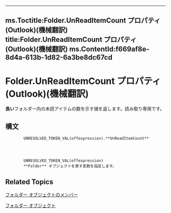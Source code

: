 

---
ms.Toctitle:Folder.UnReadItemCount プロパティ (Outlook)(機械翻訳)
title:Folder.UnReadItemCount プロパティ (Outlook)(機械翻訳)
ms.ContentId:f669af8e-8d4a-613b-1d82-6a3be8dc67cd
---
# Folder.UnReadItemCount プロパティ (Outlook)(機械翻訳)




**長い**フォルダー内の未読アイテムの数を示す値を返します。読み取り専用です。

## 構文

            UNRESOLVED_TOKEN_VAL(offexpression).**UnReadItemCount**




            UNRESOLVED_TOKEN_VAL(offexpression)
            **Folder** オブジェクトを表す変数を指定します。



## Related Topics

[フォルダー オブジェクトのメンバー](788acd42-377a-1803-7713-50e45086e2d1.md)

[フォルダー オブジェクト](3cf6cda8-6d70-666e-2643-9d9c5b9cacfc.md)




